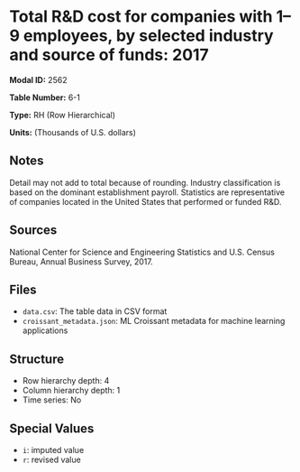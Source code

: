 # Total R&D cost for companies with 1&#8211;9 employees, by selected industry and source of funds: 2017

**Modal ID:** 2562

**Table Number:** 6-1

**Type:** RH (Row Hierarchical)

**Units:** (Thousands of U.S. dollars)

## Notes

Detail may not add to total because of rounding. Industry classification is based on the dominant establishment payroll. Statistics are representative of companies located in the United States that performed or funded R&D.

## Sources

National Center for Science and Engineering Statistics and U.S. Census Bureau, Annual Business Survey, 2017.

## Files

- `data.csv`: The table data in CSV format
- `croissant_metadata.json`: ML Croissant metadata for machine learning applications

## Structure

- Row hierarchy depth: 4
- Column hierarchy depth: 1
- Time series: No

## Special Values

- `i`: imputed value
- `r`: revised value
